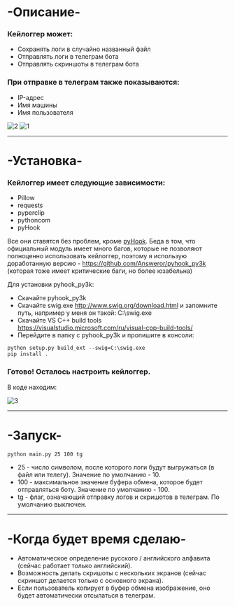 # -Описание-

### Кейлоггер может:
- Сохранять логи в случайно названный файл 
- Отправлять логи в телеграм бота
- Отправлять скриншоты в телеграм бота
### При отправке в телеграм также показываются:
- IP-адрес 
- Имя машины
- Имя пользователя

![2](https://user-images.githubusercontent.com/56086653/106382940-ed92c400-63d3-11eb-8908-2b1b982d2b6a.PNG)
![1](https://user-images.githubusercontent.com/56086653/106382935-e66bb600-63d3-11eb-83f3-a3c1ed66ef11.PNG)

--- 

# -Установка-

### Кейлоггер имеет следующие зависимости:
- Pillow
- requests
- pyperclip
- pythoncom  
- pyHook

Все они ставятся без проблем, кроме [pyHook](https://www.lfd.uci.edu/~gohlke/pythonlibs/#pyhook).
Беда в том, что официальный модуль имеет много багов, которые не позволяют полноценно использовать кейлоггер, поэтому я использую доработанную версию - https://github.com/Answeror/pyhook_py3k (которая тоже имеет критические баги, но более юзабельна)

Для установки pyhook_py3k:
- Скачайте pyhook_py3k
- Скачайте swig.exe http://www.swig.org/download.html и запомните путь, например у меня он такой: C:\swig.exe
- Скачайте VS C++ build tools https://visualstudio.microsoft.com/ru/visual-cpp-build-tools/
- Перейдите в папку с pyhook_py3k и пропишите в консоли:
```
python setup.py build_ext --swig=C:\swig.exe
pip install .
```
### Готово! Осталось настроить кейлоггер.

В коде находим:

![3](https://user-images.githubusercontent.com/56086653/106383086-dc968280-63d4-11eb-972c-6dc467b5ed77.PNG)

---

# -Запуск-
```
python main.py 25 100 tg
```
- 25 - число символом, после которого логи будут выгружаться (в файл или телегу). Значение по умолчанию - 10.
- 100 - максимальное значение буфера обмена, которое будет отправляться боту. Значение по умолчанию - 100.
- tg - флаг, означающий отправку логов и скришотов в телеграм. По умолчанию выключен.

---

# -Когда будет время сделаю-
- Автоматическое определение русского / английского алфавита (сейчас работает только английский).
- Возможность делать скришоты с нескольких экранов (сейчас скриншот делается только с основного экрана).
- Если пользователь копирует в буфер обмена изображение, оно будет автоматически отсылаться в телеграм.


